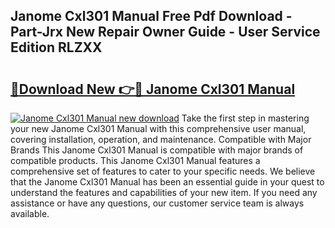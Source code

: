 ## Janome Cxl301 Manual Free Pdf Download - Part-Jrx New Repair Owner Guide - User Service Edition RLZXX

# <h2><a href="http://cf24215.oget.top/?id=Janome+Cxl301+Manual">🔗Download New 👉🔴 Janome Cxl301 Manual</a></h2>

[![Janome Cxl301 Manual new download](https://i.imgur.com/5g1atiW.png)](http://cf24215.oget.top/?id=Janome+Cxl301+Manual)
Take the first step in mastering your new Janome Cxl301 Manual with this comprehensive user manual, covering installation, operation, and maintenance. Compatible with Major Brands This Janome Cxl301 Manual is compatible with major brands of compatible products. This Janome Cxl301 Manual features a comprehensive set of features to cater to your specific needs. We believe that the Janome Cxl301 Manual has been an essential guide in your quest to understand the features and capabilities of your new item. If you need any assistance or have any questions, our customer service team is always available.
